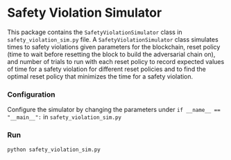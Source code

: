 # Safety Violation Simulator
This package contains the `SafetyViolationSimulator` class in `safety_violation_sim.py` file.
A `SafetyViolationSimulator` class simulates times to safety violations given
    parameters for the blockchain,
    reset policy (time to wait before resetting the block to build the adversarial chain on), and
    number of trials to run with each reset policy
to record expected values of time for a safety violation for different reset policies and
to find the optimal reset policy that minimizes the time for a safety violation.

### Configuration
Configure the simulator by changing the parameters under `if __name__ == "__main__":` in `safety_violation_sim.py`

### Run
`python safety_violation_sim.py`